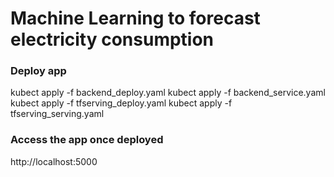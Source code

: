 # Machine Learning to forecast electricity consumption

### Deploy app

kubect apply -f backend_deploy.yaml
kubect apply -f backend_service.yaml
kubect apply -f tfserving_deploy.yaml
kubect apply -f tfserving_serving.yaml

### Access the app once deployed

http://localhost:5000
